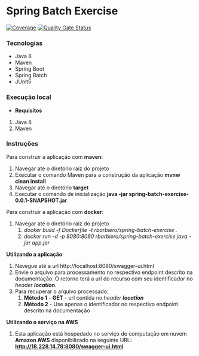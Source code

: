 # Spring Batch Exercise
[![Coverage](https://sonarcloud.io/api/project_badges/measure?project=rafaelbarbiero_spring-batch-exercise&metric=coverage)](https://sonarcloud.io/dashboard?id=rafaelbarbiero_spring-batch-exercise) 
[![Quality Gate Status](https://sonarcloud.io/api/project_badges/measure?project=rafaelbarbiero_spring-batch-exercise&metric=alert_status)](https://sonarcloud.io/dashboard?id=rafaelbarbiero_spring-batch-exercise)
### Tecnologias
* Java 8
* Maven
* Spring Boot
* Spring Batch
* JUnit5

### Execução local
* **Requisitos**
1. Java 8 
2. Maven 

### **Instruções**
Para construir a aplicação com **maven**:

1. Navegar até o diretório raiz do projeto
2. Executar o comando Maven para a construção da aplicação **mvnw clean install**
3. Navegar até o diretório **target**
4. Executar o comando de inicialização **java -jar spring-batch-exercise-0.0.1-SNAPSHOT.jar**

Para construir a aplicação com **docker**:

1. Navegar até o diretório raiz do projeto
    1. *docker build -f Dockerfile -t rbarbiero/spring-batch-exercise .*
    2. *docker run -d -p 8080:8080 rbarbiero/spring-batch-exercise java -jar app.jar*

**Utilizando a aplicação**
1. Navegue até a url http://localhost:8080/swagger-ui.html
2. Envie o arquivo para processamento no respectivo endpoint descrito na documentação. 
O retorno terá a url do recurso com seu identificador no *header* ***location***.
3. Para recuperar o arquivo processado:
    1. **Método 1** - **GET** - url contida no *header* ***location***
    2. **Método 2** - Use apenas o identificador no respectivo endpoint descrito na documentação

**Utilizando o serviço na AWS**
1. Esta aplicação está hospedado no serviço de computação em nuvem **Amazon AWS** disponibilizado na seguinte URL: **http://18.228.14.78:8080/swagger-ui.html**